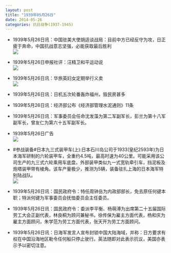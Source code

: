```yaml
---
layout: post
title: "1939年05月26日"
date: 2014-05-26
categories: 抗日战争(1937-1945)
---
```


<meta name="referrer" content="no-referrer" />

- 1939年5月26日讯：中国驻美大使胡适谈战局：目前中方已经反守为攻，日正疲于奔命，中国抗战意志坚强，必能获取最后胜利 <br/><img src="https://ww4.sinaimg.cn/large/aca367d8jw1egs2nsm7xqj207j0g1770.jpg" />

- 1939年5月26日申报社评：汪精卫和平运动说 <br/><img src="https://ww4.sinaimg.cn/large/aca367d8jw1egs0xnznanj20l50xuqja.jpg" />

- 1939年5月26日讯：华旅英妇女定期举行义卖 <br/><img src="https://ww1.sinaimg.cn/large/aca367d8jw1egrz58fkl9j206405vdgd.jpg" />

- 1939年5月26日讯：日机五次轮番轰炸福州，毁民房甚多 

- 1939年5月26日讯：经济部公布《经济部管理水泥通则》11条 

- 1939年5月26日讯：军事委员会任命沈发藻为第二军副军长，彭兰为第十八军副军长，曾友仁为第六十五军副军长。 

- 1939年5月26日广告 <br/><img src="https://ww4.sinaimg.cn/large/aca367d8jw1egrhui6uwcj20kx0h3gqw.jpg" />

- #参战装备#日本九三式装甲车(上):日本石川岛公司于1933(皇纪2593年)为日本海军研制的六轮装甲车，全重约4.5吨，最高时速为40公里。可能采用该公司生产的九三式六轮乘用车底盘，外部装甲类似九一式宽轨牵引车，挡泥板及炮塔装甲带有棱角。该车产量极少，推测为5辆，装备驻扎上海的日本海军特别陆战队。 <br/><img src="https://ww4.sinaimg.cn/large/aca367d8jw1egrg3w9zblj20ca09c0tp.jpg" />

- 1939年5月26日讯：国民政府令：特任周钟岳为内政部部长，免去原任何键本职；特派何键为军事委员会抚恤委员会主任委员。 

- 1939年5月26日讯：国民政府令：委派李平衡、杨萌溥为出席第二十五届国际劳工大会正副代表，林良桐为顾问兼秘书，徐传保为雇主方面代表，杨和庆为雇主方面顾问，朱学范为劳工方面代表，张天开为劳工方面顾问。 

- 1939年5月26日讯：日海军发言人宣布封锁中国大陆海域，并称：日方要求有权在中国沿海地区勒令任何船只停止驶行。英法随即对此表示抗议，美国亦表示予以密切注意。 

